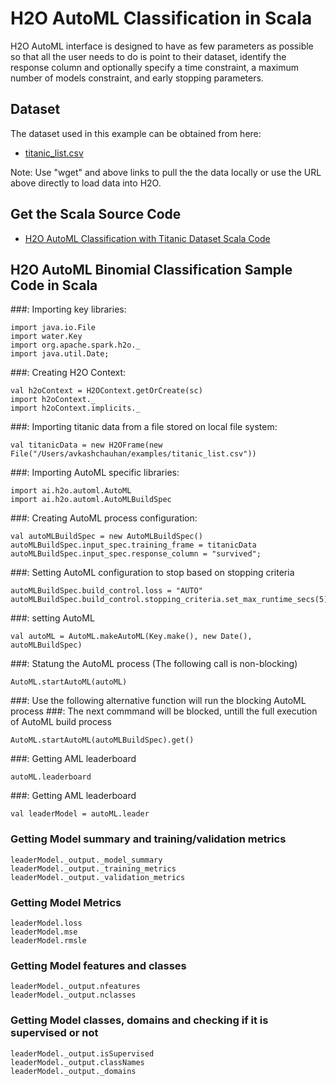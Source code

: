 # H2O AutoML Classification in Scala #

H2O AutoML interface is designed to have as few parameters as possible so that all the user needs to do is point to their dataset, identify the response column and optionally specify a time constraint, a maximum number of models constraint, and early stopping parameters.

## Dataset ##
The dataset used in this example can be obtained from here:
 - [titanic_list.csv](https://raw.githubusercontent.com/Avkash/mldl/master/data/titanic_list.csv)

Note: Use "wget" and above links to pull the the data locally or use the URL above directly to load data into H2O.
  
## Get the Scala Source Code ##
  - [H2O AutoML Classification with Titanic Dataset Scala Code](https://github.com/Avkash/mldl/blob/master/code/scala/H2O_AutoML_Titanic.scala)
  
## H2O AutoML Binomial Classification Sample Code in Scala ##

###: Importing key libraries:
```
import java.io.File
import water.Key
import org.apache.spark.h2o._
import java.util.Date;
```

###: Creating H2O Context:
```
val h2oContext = H2OContext.getOrCreate(sc)
import h2oContext._
import h2oContext.implicits._
```

###: Importing titanic data from a file stored on local file system:
```
val titanicData = new H2OFrame(new File("/Users/avkashchauhan/examples/titanic_list.csv"))
```

###: Importing AutoML specific libraries:
```
import ai.h2o.automl.AutoML
import ai.h2o.automl.AutoMLBuildSpec
```

###: Creating AutoML process configuration:
```
val autoMLBuildSpec = new AutoMLBuildSpec()
autoMLBuildSpec.input_spec.training_frame = titanicData
autoMLBuildSpec.input_spec.response_column = "survived";
```

###: Setting AutoML configuration to stop based on stopping criteria
```
autoMLBuildSpec.build_control.loss = "AUTO"
autoMLBuildSpec.build_control.stopping_criteria.set_max_runtime_secs(5)
```

###: setting AutoML
```
val autoML = AutoML.makeAutoML(Key.make(), new Date(), autoMLBuildSpec)
```

###: Statung the AutoML process (The following call is non-blocking)
```
AutoML.startAutoML(autoML)
```

###: Use the following alternative function will run the blocking AutoML process
###: The next commmand will be blocked, untill the full execution of AutoML build process
```
AutoML.startAutoML(autoMLBuildSpec).get()
```

###: Getting AML leaderboard
```
autoML.leaderboard
```

###: Getting AML leaderboard
```
val leaderModel = autoML.leader
```

### Getting Model summary and training/validation metrics 
```
leaderModel._output._model_summary
leaderModel._output._training_metrics
leaderModel._output._validation_metrics
```

### Getting Model Metrics
```
leaderModel.loss
leaderModel.mse 
leaderModel.rmsle
```

### Getting Model features and classes
```
leaderModel._output.nfeatures
leaderModel._output.nclasses
```

### Getting Model classes, domains and checking if it is supervised or not
```
leaderModel._output.isSupervised
leaderModel._output.classNames
leaderModel._output._domains
```
